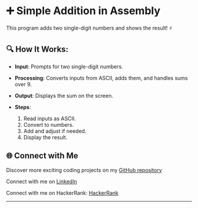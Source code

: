

# ➕ Simple Addition in Assembly

This program adds two single-digit numbers and shows the result! ⚡

## 🔍 How It Works:

- **Input**: Prompts for two single-digit numbers.
- **Processing**: Converts inputs from ASCII, adds them, and handles sums over 9.
- **Output**: Displays the sum on the screen.

- **Steps**:
  1. Read inputs as ASCII.
  2. Convert to numbers.
  3. Add and adjust if needed.
  4. Display the result.
 
##  🌐 Connect with Me  

Discover more exciting coding projects on my [GitHub repository](https://github.com/Maham-j)

Connect with me on [LinkedIn](https://www.linkedin.com/in/maham-jamil-268584267)

Connect with me on HackerRank: [HackerRank ](https://www.hackerrank.com/maham_jamil)

---

